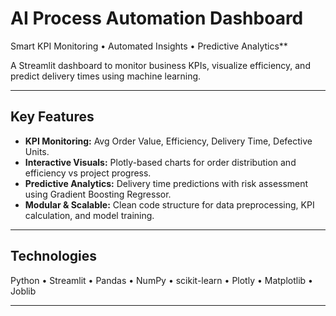 # AI Process Automation Dashboard

Smart KPI Monitoring • Automated Insights • Predictive Analytics**

A Streamlit dashboard to monitor business KPIs, visualize efficiency, and predict delivery times using machine learning.

---

## Key Features

- **KPI Monitoring:** Avg Order Value, Efficiency, Delivery Time, Defective Units.  
- **Interactive Visuals:** Plotly-based charts for order distribution and efficiency vs project progress.  
- **Predictive Analytics:** Delivery time predictions with risk assessment using Gradient Boosting Regressor.  
- **Modular & Scalable:** Clean code structure for data preprocessing, KPI calculation, and model training.

---

## Technologies

Python • Streamlit • Pandas • NumPy • scikit-learn • Plotly • Matplotlib • Joblib

---

